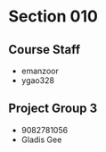 # Section 010

## Course Staff

   * emanzoor
   * ygao328

## Project Group 3

   * 9082781056
   * Gladis Gee

